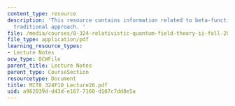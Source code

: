 ```yaml
---
content_type: resource
description: 'This resource contains information related to beta-functions from the
  traditional approach. '
file: /media/courses/8-324-relativistic-quantum-field-theory-ii-fall-2010/a962039dd43de1677160d107c7dd8e5a_MIT8_324F10_Lecture26.pdf
file_type: application/pdf
learning_resource_types:
- Lecture Notes
ocw_type: OCWFile
parent_title: Lecture Notes
parent_type: CourseSection
resourcetype: Document
title: MIT8_324F10_Lecture26.pdf
uid: a962039d-d43d-e167-7160-d107c7dd8e5a
---
```

